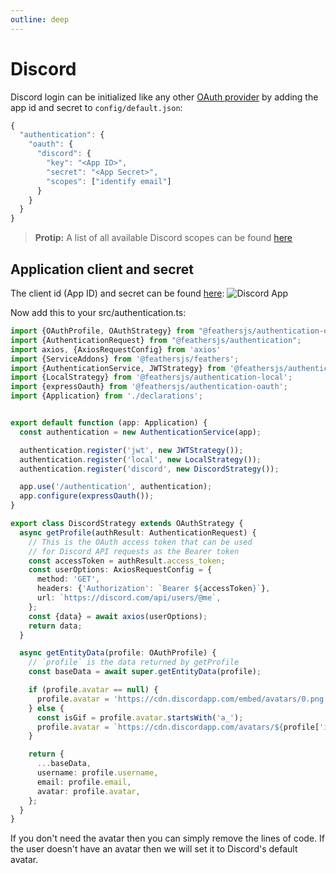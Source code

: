 ```yaml
---
outline: deep
---
```


# Discord

Discord login can be initialized like any other [OAuth provider](../../api/authentication/oauth.md) by adding the app id and secret to `config/default.json`:

```js
{
  "authentication": {
    "oauth": {
      "discord": {
        "key": "<App ID>",
        "secret": "<App Secret>",
        "scopes": ["identify email"]
      }
    }
  }
}
```

> __Protip:__ A list of all available Discord scopes can be found [here](https://discord.com/developers/docs/topics/oauth2#shared-resources-oauth2-scopes)

## Application client and secret

The client id (App ID) and secret can be found [here](https://discord.com/developers/applications/):
![Discord App](https://cdn.discordapp.com/attachments/468897350807453706/722369856317423656/unknown.png)

Now add this to your src/authentication.ts:

```ts
import {OAuthProfile, OAuthStrategy} from "@feathersjs/authentication-oauth";
import {AuthenticationRequest} from "@feathersjs/authentication";
import axios, {AxiosRequestConfig} from 'axios'
import {ServiceAddons} from '@feathersjs/feathers';
import {AuthenticationService, JWTStrategy} from '@feathersjs/authentication';
import {LocalStrategy} from '@feathersjs/authentication-local';
import {expressOauth} from '@feathersjs/authentication-oauth';
import {Application} from './declarations';


export default function (app: Application) {
  const authentication = new AuthenticationService(app);

  authentication.register('jwt', new JWTStrategy());
  authentication.register('local', new LocalStrategy());
  authentication.register('discord', new DiscordStrategy());

  app.use('/authentication', authentication);
  app.configure(expressOauth());
}

export class DiscordStrategy extends OAuthStrategy {
  async getProfile(authResult: AuthenticationRequest) {
    // This is the OAuth access token that can be used
    // for Discord API requests as the Bearer token
    const accessToken = authResult.access_token;
    const userOptions: AxiosRequestConfig = {
      method: 'GET',
      headers: {'Authorization': `Bearer ${accessToken}`},
      url: `https://discord.com/api/users/@me`,
    };
    const {data} = await axios(userOptions);
    return data;
  }

  async getEntityData(profile: OAuthProfile) {
    // `profile` is the data returned by getProfile
    const baseData = await super.getEntityData(profile);

    if (profile.avatar == null) {
      profile.avatar = 'https://cdn.discordapp.com/embed/avatars/0.png'
    } else {
      const isGif = profile.avatar.startsWith('a_');
      profile.avatar = `https://cdn.discordapp.com/avatars/${profile['id']}/${profile['avatar']}.${isGif ? 'gif' : 'png'}`
    }

    return {
      ...baseData,
      username: profile.username,
      email: profile.email,
      avatar: profile.avatar,
    };
  }
}
```

If you don't need the avatar then you can simply remove the lines of code.
If the user doesn't have an avatar then we will set it to Discord's default avatar.



